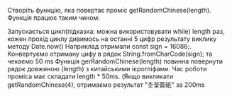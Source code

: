 Створіть функцію, яка повертає проміс getRandomChinese(length). Функція працює таким чином:

Запускається цикл(підказка: можна використовувати while) length раз, кожен прохід циклу дивимось на останні 5 цифр результату виклику методу Date.now() Наприклад отримали const sign = 16086;.
Конвертуємо отриману цифу в рядок String.fromCharCode(sign); та чекаємо 50 ms
Функція gerRandomChinese(length) повинна повернути рядок довжиною (length) з китайськими ієрогліфами. Час роботи проміса має складати length * 50ms.
(Якщо викликати getRandomChinese(4), отримаємо результат "촛궻簽紙" за 200ms